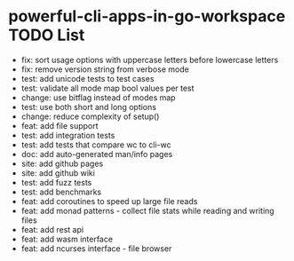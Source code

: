# powerful-cli-apps-in-go-workspace TODO List

- fix: sort usage options with uppercase letters before lowercase letters
- fix: remove version string from verbose mode
- test: add unicode tests to test cases
- test: validate all mode map bool values per test
- change: use bitflag instead of modes map
- test: use both short and long options
- change: reduce complexity of setup()
- feat: add file support
- test: add integration tests
- test: add tests that compare wc to cli-wc
- doc: add auto-generated man/info pages
- site: add github pages
- site: add github wiki
- test: add fuzz tests
- test: add benchmarks
- feat: add coroutines to speed up large file reads
- feat: add monad patterns - collect file stats while reading and writing files
- feat: add rest api
- feat: add wasm interface
- feat: add ncurses interface - file browser
